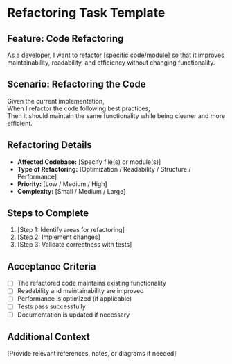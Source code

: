 # Refactoring Task Template

## Feature: Code Refactoring
As a developer, I want to refactor [specific code/module] so that it improves maintainability, readability, and efficiency without changing functionality.

## Scenario: Refactoring the Code
Given the current implementation,  
When I refactor the code following best practices,  
Then it should maintain the same functionality while being cleaner and more efficient.

## Refactoring Details
- **Affected Codebase:** [Specify file(s) or module(s)]  
- **Type of Refactoring:** [Optimization / Readability / Structure / Performance]  
- **Priority:** [Low / Medium / High]  
- **Complexity:** [Small / Medium / Large]  

## Steps to Complete
1. [Step 1: Identify areas for refactoring]  
2. [Step 2: Implement changes]  
3. [Step 3: Validate correctness with tests]  

## Acceptance Criteria
- [ ] The refactored code maintains existing functionality  
- [ ] Readability and maintainability are improved  
- [ ] Performance is optimized (if applicable)  
- [ ] Tests pass successfully  
- [ ] Documentation is updated if necessary  

## Additional Context
[Provide relevant references, notes, or diagrams if needed]
